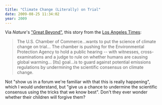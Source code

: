 ```yaml
---
title: "Climate Change (Literally) on Trial"
date: 2009-08-25 11:34:02
year: 2009
---
```

Via <em>Nature</em>'s <a href="http://blogs.nature.com/news/thegreatbeyond/2009/08/industry_wants_to_try_climate_1.html">"Great Beyond"</a>, this story from the <a href="http://www.latimes.com/news/la-na-climate-trial25-2009aug25,0,3782650.story?track=rss">Los Angeles Times</a>:
<blockquote>The U.S. Chamber of Commerce…wants to put the science of climate change on trial… The chamber is pushing for the Environmental Protection Agency to hold a public hearing -- with witnesses, cross-examinations and a judge to rule on whether humans are causing global warming… [Its] goal…is to guard against potential emissions regulations by undermining the scientific consensus on climate change.</blockquote>
Not "show us in a forum we're familiar with that this is really happening", which I would understand, but "give us a chance to undermine the scientific consensus using the tricks that we know best". Don't they ever wonder whether their children will forgive them?
